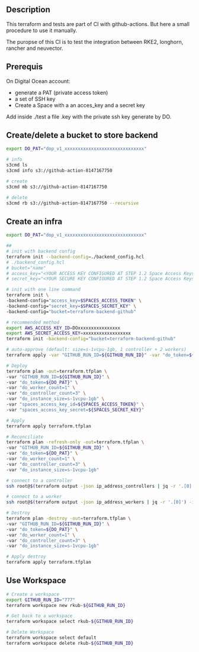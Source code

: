 ## Description

This terraform and tests are part of CI with github-actions. But here a small procedure to use it manually.

The puropse of this CI is to test the integration between RKE2, longhorn, rancher and neuvector.

## Prerequis

On Digital Ocean account:

- generate a PAT (private access token)
- a set of SSH key
- Create a Space with a an acces_key and a secret key

Add inside ./test a file .key with the private ssh key generate by DO.

## Create/delete a bucket to store backend

```bash
export DO_PAT="dop_v1_xxxxxxxxxxxxxxxxxxxxxxxxxxxxxx"

# info
s3cmd ls
s3cmd info s3://github-action-8147167750

# create
s3cmd mb s3://github-action-8147167750

# delete
s3cmd rb s3://github-action-8147167750 --recursive
```

## Create an infra

```bash
export DO_PAT="dop_v1_xxxxxxxxxxxxxxxxxxxxxxxxxxxxxx"

##
# init with backend config
terraform init --backend-config=./backend_config.hcl
# ./backend_config.hcl
# bucket="name"
# access_key="<YOUR ACCESS KEY CONFIGURED AT STEP 1.2 Space Access Keys from the Tutorial>"
# secret_key="<YOUR SECURE KEY CONFIGURED AT STEP 1.2 Space Access Keys from the Tutorial>"

# init with one line command
terraform init \
-backend-config="access_key=$SPACES_ACCESS_TOKEN" \
-backend-config="secret_key=$SPACES_SECRET_KEY" \
-backend-config="bucket=terraform-backend-github"

# recommended method
export AWS_ACCESS_KEY_ID=DOxxxxxxxxxxxxxxxx
export AWS_SECRET_ACCESS_KEY=xxxxxxxxxxxxxxxxxx
terraform init -backend-config="bucket=terraform-backend-github"

# auto-approve (default: size=s-1vcpu-1gb, 1 controller + 2 workers)
terraform apply -var "GITHUB_RUN_ID=${GITHUB_RUN_ID}" -var "do_token=${DO_PAT}" -auto-approve

# Deploy
terraform plan -out=terraform.tfplan \
-var "GITHUB_RUN_ID=${GITHUB_RUN_ID}" \
-var "do_token=${DO_PAT}" \
-var "do_worker_count=1" \
-var "do_controller_count=3" \
-var "do_instance_size=s-1vcpu-1gb" \
-var "spaces_access_key_id=${SPACES_ACCESS_TOKEN}" \
-var "spaces_access_key_secret=${SPACES_SECRET_KEY}"

# Apply
terraform apply terraform.tfplan

# Reconciliate
terraform plan -refresh-only -out=terraform.tfplan \
-var "GITHUB_RUN_ID=${GITHUB_RUN_ID}" \
-var "do_token=${DO_PAT}" \
-var "do_worker_count=1" \
-var "do_controller_count=3" \
-var "do_instance_size=s-1vcpu-1gb"

# connect to a controller
ssh root@$(terraform output -json ip_address_controllers | jq -r '.[0]') -i .key

# connect to a worker
ssh root@$(terraform output -json ip_address_workers | jq -r '.[0]') -i .key

# Destroy
terraform plan -destroy -out=terraform.tfplan \
-var "GITHUB_RUN_ID=${GITHUB_RUN_ID}" \
-var "do_token=${DO_PAT}" \
-var "do_worker_count=1" \
-var "do_controller_count=3" \
-var "do_instance_size=s-1vcpu-1gb"

# Apply destroy
terraform apply terraform.tfplan
```

## Use Workspace

```bash
# Create a workspace
export GITHUB_RUN_ID="777"
terraform workspace new rkub-${GITHUB_RUN_ID}

# Get back to a workspace
terraform workspace select rkub-${GITHUB_RUN_ID}

# Delete Workspace
terraform workspace select default
terraform workspace delete rkub-${GITHUB_RUN_ID}
```
